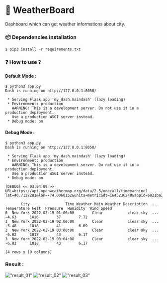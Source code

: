 # 🐍 WeatherBoard

Dashboard which can get weather informations about city.

### 📦 Dependencies installation

```
$ pip3 install -r requirements.txt
```

### ❓ How to use ?

#### Default Mode :

```
$ python3 app.py
Dash is running on http://127.0.0.1:8050/

 * Serving Flask app 'my_dash.maindash' (lazy loading)
 * Environment: production
   WARNING: This is a development server. Do not use it in a production deployment.
   Use a production WSGI server instead.
 * Debug mode: on
```

#### Debug Mode :

```
$ python3 app.py
Dash is running on http://127.0.0.1:8050/

 * Serving Flask app 'my_dash.maindash' (lazy loading)
 * Environment: production
   WARNING: This is a development server. Do not use it in a production deployment.
   Use a production WSGI server instead.
 * Debug mode: on

[DEBUG] << 03:04:09 >>
URL=https://api.openweathermap.org/data/2.5/onecall/timemachine?lat=40.7127281&lon=-74.0060152&units=metric&dt=1645236248&appid=6021ba231b6d784afa939de3dd0b8d83

       City                Time Weather Main Weather Description  ... Temperature Felt  Pressure  Humidity  Wind Speed
0  New York 2022-02-19 01:00:00        Clear           clear sky  ...            -4.63      1016        37        7.72
1  New York 2022-02-19 02:00:00        Clear           clear sky  ...            -5.48      1018        41        6.69
2  New York 2022-02-19 03:00:00        Clear           clear sky  ...            -6.02      1018        43        6.17
3  New York 2022-02-19 03:04:08        Clear           clear sky  ...            -6.02      1018        43        6.17

[4 rows x 10 columns]
```

### Result :
!["result_01"](https://i.imgur.com/ZCWqPJe.png)
!["result_02"](https://i.imgur.com/P4bsF7l.png)
!["result_03"](https://i.imgur.com/WPAPwQO.png)
